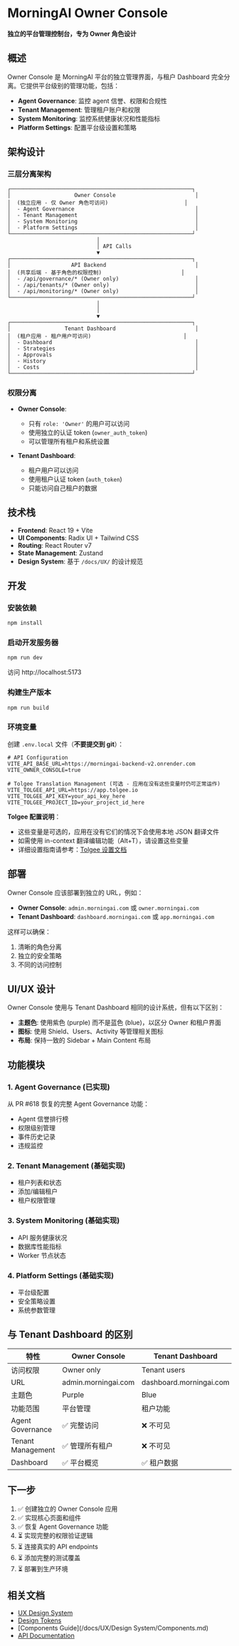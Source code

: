 # MorningAI Owner Console

**独立的平台管理控制台，专为 Owner 角色设计**

## 概述

Owner Console 是 MorningAI 平台的独立管理界面，与租户 Dashboard 完全分离。它提供平台级别的管理功能，包括：

- **Agent Governance**: 监控 agent 信誉、权限和合规性
- **Tenant Management**: 管理租户账户和权限
- **System Monitoring**: 监控系统健康状况和性能指标
- **Platform Settings**: 配置平台级设置和策略

## 架构设计

### 三层分离架构

```
┌─────────────────────────────────────────────────────────┐
│                    Owner Console                         │
│  (独立应用 - 仅 Owner 角色可访问)                        │
│  - Agent Governance                                      │
│  - Tenant Management                                     │
│  - System Monitoring                                     │
│  - Platform Settings                                     │
└─────────────────────────────────────────────────────────┘
                            │
                            │ API Calls
                            ▼
┌─────────────────────────────────────────────────────────┐
│                   API Backend                            │
│  (共享后端 - 基于角色的权限控制)                         │
│  - /api/governance/* (Owner only)                        │
│  - /api/tenants/* (Owner only)                           │
│  - /api/monitoring/* (Owner only)                        │
└─────────────────────────────────────────────────────────┘
                            │
                            │
                            ▼
┌─────────────────────────────────────────────────────────┐
│                 Tenant Dashboard                         │
│  (租户应用 - 租户用户可访问)                             │
│  - Dashboard                                             │
│  - Strategies                                            │
│  - Approvals                                             │
│  - History                                               │
│  - Costs                                                 │
└─────────────────────────────────────────────────────────┘
```

### 权限分离

- **Owner Console**: 
  - 只有 `role: 'Owner'` 的用户可以访问
  - 使用独立的认证 token (`owner_auth_token`)
  - 可以管理所有租户和系统设置
  
- **Tenant Dashboard**: 
  - 租户用户可以访问
  - 使用租户认证 token (`auth_token`)
  - 只能访问自己租户的数据

## 技术栈

- **Frontend**: React 19 + Vite
- **UI Components**: Radix UI + Tailwind CSS
- **Routing**: React Router v7
- **State Management**: Zustand
- **Design System**: 基于 `/docs/UX/` 的设计规范

## 开发

### 安装依赖

```bash
npm install
```

### 启动开发服务器

```bash
npm run dev
```

访问 http://localhost:5173

### 构建生产版本

```bash
npm run build
```

### 环境变量

创建 `.env.local` 文件（**不要提交到 git**）：

```env
# API Configuration
VITE_API_BASE_URL=https://morningai-backend-v2.onrender.com
VITE_OWNER_CONSOLE=true

# Tolgee Translation Management (可选 - 应用在没有这些变量时仍可正常运作)
VITE_TOLGEE_API_URL=https://app.tolgee.io
VITE_TOLGEE_API_KEY=your_api_key_here
VITE_TOLGEE_PROJECT_ID=your_project_id_here
```

**Tolgee 配置说明**：
- 这些变量是可选的，应用在没有它们的情况下会使用本地 JSON 翻译文件
- 如需使用 in-context 翻译编辑功能（Alt+T），请设置这些变量
- 详细设置指南请参考：[Tolgee 设置文档](/docs/TOLGEE_SETUP.md)

## 部署

Owner Console 应该部署到独立的 URL，例如：

- **Owner Console**: `admin.morningai.com` 或 `owner.morningai.com`
- **Tenant Dashboard**: `dashboard.morningai.com` 或 `app.morningai.com`

这样可以确保：
1. 清晰的角色分离
2. 独立的安全策略
3. 不同的访问控制

## UI/UX 设计

Owner Console 使用与 Tenant Dashboard 相同的设计系统，但有以下区别：

- **主题色**: 使用紫色 (purple) 而不是蓝色 (blue)，以区分 Owner 和租户界面
- **图标**: 使用 Shield、Users、Activity 等管理相关图标
- **布局**: 保持一致的 Sidebar + Main Content 布局

## 功能模块

### 1. Agent Governance (已实现)

从 PR #618 恢复的完整 Agent Governance 功能：

- Agent 信誉排行榜
- 权限级别管理
- 事件历史记录
- 违规监控

### 2. Tenant Management (基础实现)

- 租户列表和状态
- 添加/编辑租户
- 租户权限管理

### 3. System Monitoring (基础实现)

- API 服务健康状况
- 数据库性能指标
- Worker 节点状态

### 4. Platform Settings (基础实现)

- 平台级配置
- 安全策略设置
- 系统参数管理

## 与 Tenant Dashboard 的区别

| 特性 | Owner Console | Tenant Dashboard |
|------|---------------|------------------|
| 访问权限 | Owner only | Tenant users |
| URL | admin.morningai.com | dashboard.morningai.com |
| 主题色 | Purple | Blue |
| 功能范围 | 平台管理 | 租户功能 |
| Agent Governance | ✅ 完整访问 | ❌ 不可见 |
| Tenant Management | ✅ 管理所有租户 | ❌ 不可见 |
| Dashboard | ✅ 平台概览 | ✅ 租户数据 |

## 下一步

1. ✅ 创建独立的 Owner Console 应用
2. ✅ 实现核心页面和组件
3. ✅ 恢复 Agent Governance 功能
4. ⏳ 实现完整的权限验证逻辑
5. ⏳ 连接真实的 API endpoints
6. ⏳ 添加完整的测试覆盖
7. ⏳ 部署到生产环境

## 相关文档

- [UX Design System](/docs/UX/README.md)
- [Design Tokens](/docs/UX/tokens.json)
- [Components Guide](/docs/UX/Design System/Components.md)
- [API Documentation](/handoff/20250928/40_App/30_API/openapi/)
